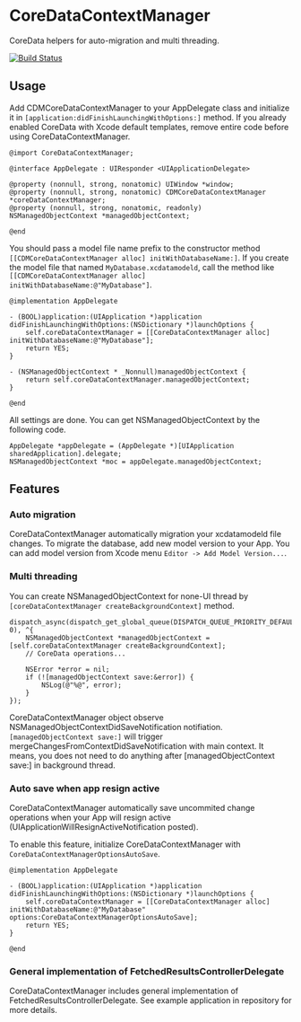 # CoreDataContextManager

CoreData helpers for auto-migration and multi threading.

[![Build Status](https://travis-ci.org/wagyu298/CoreDataContextManager.svg?branch=master)](https://travis-ci.org/wagyu298/CoreDataContextManager)

## Usage

Add CDMCoreDataContextManager to your AppDelegate class and initialize it in
`[application:didFinishLaunchingWithOptions:]` method.
If you already enabled CoreData with Xcode default templates, remove entire code before using CoreDataContextManager.

```
@import CoreDataContextManager;

@interface AppDelegate : UIResponder <UIApplicationDelegate>

@property (nonnull, strong, nonatomic) UIWindow *window;
@property (nonnull, strong, nonatomic) CDMCoreDataContextManager *coreDataContextManager;
@property (nonnull, strong, nonatomic, readonly) NSManagedObjectContext *managedObjectContext;

@end
```

You should pass a model file name prefix to the constructor method `[[CDMCoreDataContextManager alloc] initWithDatabaseName:]`.
If you create the model file that named `MyDatabase.xcdatamodeld`, call the method like `[[CDMCoreDataContextManager alloc] initWithDatabaseName:@"MyDatabase"]`.

```
@implementation AppDelegate

- (BOOL)application:(UIApplication *)application didFinishLaunchingWithOptions:(NSDictionary *)launchOptions {
    self.coreDataContextManager = [[CoreDataContextManager alloc] initWithDatabaseName:@"MyDatabase"];
    return YES;
}

- (NSManagedObjectContext * _Nonnull)managedObjectContext {
    return self.coreDataContextManager.managedObjectContext;
}

@end
```

All settings are done. You can get NSManagedObjectContext by the following code.

```
AppDelegate *appDelegate = (AppDelegate *)[UIApplication sharedApplication].delegate;
NSManagedObjectContext *moc = appDelegate.managedObjectContext;
```

## Features

### Auto migration

CoreDataContextManager automatically migration your xcdatamodeld file changes.
To migrate the database, add new model version to your App.
You can add model version from Xcode menu `Editor -> Add Model Version...`.

### Multi threading

You can create NSManagedObjectContext for none-UI thread by `[coreDataContextManager createBackgroundContext]` method.

```
dispatch_async(dispatch_get_global_queue(DISPATCH_QUEUE_PRIORITY_DEFAULT, 0), ^{
    NSManagedObjectContext *managedObjectContext = [self.coreDataContextManager createBackgroundContext];
    // CoreData operations...

    NSError *error = nil;
    if (![managedObjectContext save:&error]) {
        NSLog(@"%@", error);
    }
});
```

CoreDataContextManager object observe NSManagedObjectContextDidSaveNotification notifiation.
`[managedObjectContext save:]` will trigger mergeChangesFromContextDidSaveNotification with main context.
It means, you does not need to do anything after [managedObjectContext save:] in background thread.

### Auto save when app resign active

CoreDataContextManager automatically save uncommited change operations when your App will resign active (UIApplicationWillResignActiveNotification posted).

To enable this feature, initialize CoreDataContextManager with `CoreDataContextManagerOptionsAutoSave`.

```
@implementation AppDelegate

- (BOOL)application:(UIApplication *)application didFinishLaunchingWithOptions:(NSDictionary *)launchOptions {
    self.coreDataContextManager = [[CoreDataContextManager alloc] initWithDatabaseName:@"MyDatabase" options:CoreDataContextManagerOptionsAutoSave];
    return YES;
}

@end
```

### General implementation of FetchedResultsControllerDelegate

CoreDataContextManager includes general implementation of FetchedResultsControllerDelegate.
See example application in repository for more details.

